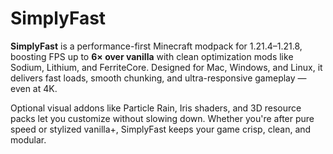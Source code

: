 
# SimplyFast

**SimplyFast** is a performance-first Minecraft modpack for 1.21.4–1.21.8, boosting FPS up to **6× over vanilla** with clean optimization mods like Sodium, Lithium, and FerriteCore. Designed for Mac, Windows, and Linux, it delivers fast loads, smooth chunking, and ultra-responsive gameplay — even at 4K.

Optional visual addons like Particle Rain, Iris shaders, and 3D resource packs let you customize without slowing down. Whether you're after pure speed or stylized vanilla+, SimplyFast keeps your game crisp, clean, and modular.
